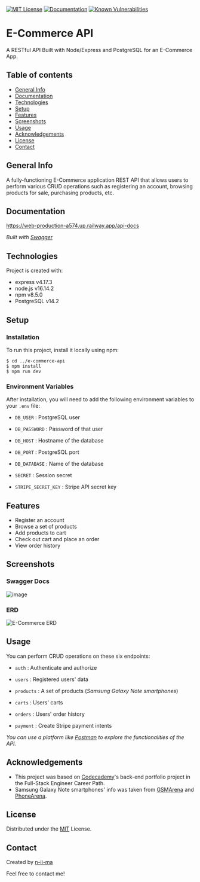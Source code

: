 [![MIT License](https://img.shields.io/badge/License-MIT-blue)](https://opensource.org/licenses/MIT)
[![Documentation](https://img.shields.io/badge/Swagger-Docs-brightgreen)](https://web-production-a574.up.railway.app/api-docs)
[![Known Vulnerabilities](https://snyk.io/test/github/n-ii-ma/E-Commerce-API/badge.svg)](https://snyk.io/test/github/n-ii-ma/E-Commerce-API)

# E-Commerce API

A RESTful API Built with Node/Express and PostgreSQL for an E-Commerce App.

## Table of contents
+ [General Info](#general-info)
+ [Documentation](#documentation)
+ [Technologies](#technologies)
+ [Setup](#setup)
+ [Features](#features)
+ [Screenshots](#screenshots)
+ [Usage](#usage)
+ [Acknowledgements](#acknowledgements)
+ [License](#license)
+ [Contact](#contact)

## General Info
A fully-functioning E-Commerce application REST API that allows users to perform various CRUD operations such as registering an account, browsing products for sale, purchasing products, etc.

## Documentation
https://web-production-a574.up.railway.app/api-docs

*Built with [Swagger](https://swagger.io/)*

## Technologies
Project is created with:
+ express v4.17.3
+ node.js v16.14.2
+ npm v8.5.0
+ PostgreSQL v14.2

## Setup

### Installation
To run this project, install it locally using npm:
```
$ cd ../e-commerce-api
$ npm install
$ npm run dev
```
### Environment Variables
After installation, you will need to add the following environment variables to your `.env` file:

- `DB_USER` : PostgreSQL user

- `DB_PASSWORD` : Password of that user

- `DB_HOST` : Hostname of the database

- `DB_PORT` : PostgreSQL port

- `DB_DATABASE` : Name of the database

- `SECRET` : Session secret

- `STRIPE_SECRET_KEY` : Stripe API secret key

## Features
- Register an account
- Browse a set of products
- Add products to cart
- Check out cart and place an order
- View order history

## Screenshots

### Swagger Docs
![image](https://user-images.githubusercontent.com/88039431/164910384-cc4ab69c-a315-49a5-b029-349a70f2d30d.png)

### ERD
![E-Commerce ERD](https://user-images.githubusercontent.com/88039431/168246357-88bd5efc-2a8c-471b-bc14-9f4ab535a911.png)

## Usage
You can perform CRUD operations on these six endpoints:

- `auth` : Authenticate and authorize

- `users` : Registered users' data

- `products` : A set of products (*Samsung Galaxy Note smartphones*)

- `carts` : Users' carts

- `orders` : Users' order history

- `payment` : Create Stripe payment intents

*You can use a platform like [Postman](https://www.postman.com/) to explore the functionalities of the API.*

## Acknowledgements
- This project was based on [Codecademy](https://www.codecademy.com/)'s back-end portfolio project in the Full-Stack Engineer Career Path.
- Samsung Galaxy Note smartphones' info was taken from [GSMArena](https://www.gsmarena.com/) and [PhoneArena](https://www.phonearena.com/).

## License
Distributed under the [MIT](https://opensource.org/licenses/MIT) License.

## Contact
Created by [n-ii-ma](https://github.com/n-ii-ma)

Feel free to contact me!
